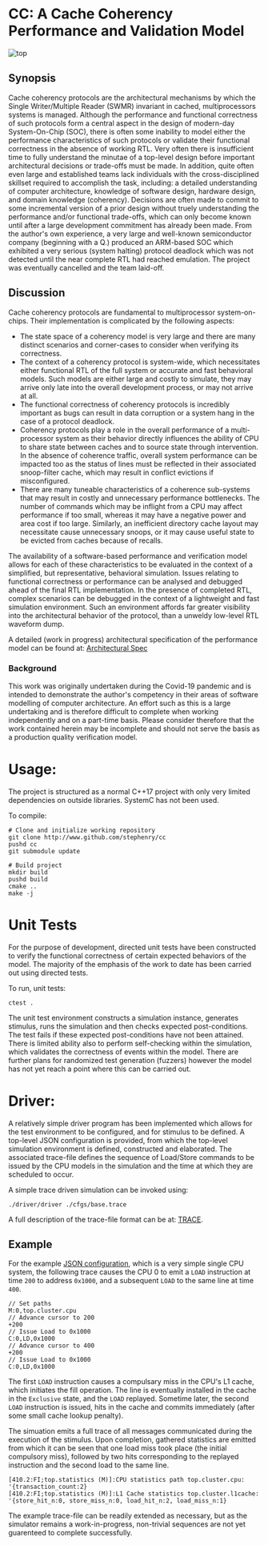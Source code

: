 # CC: A Cache Coherency Performance and Validation Model

![top](./doc/top.svg)

## Synopsis

Cache coherency protocols are the architectural mechanisms by which
the Single Writer/Multiple Reader (SWMR) invariant in cached,
multiprocessors systems is managed. Although the performance and
functional correctness of such protocols form a central aspect in the design of
modern-day System-On-Chip (SOC), there is often some inability to
model either the performance characteristics of such protocols or validate their
functional correctness in the absence of working
RTL. Very often there is insufficient time to fully understand the
minutae of a top-level design before important architectural decisions
or trade-offs must be made. In addition, quite often even large and established teams lack
individuals with the cross-disciplined skillset required to accomplish
the task, including: a detailed understanding of computer
architecture, knowledge of software design, hardware design, and
domain knowledge (coherency). Decisions are often made to commit to
some incremental version of a prior design without
truely understanding the performance and/or functional trade-offs,
which can only become known until after a large development commitment
has already been made. From the author's own experience, a very large
and well-known semiconductor company (beginning with a Q.) produced an
ARM-based SOC which exhibited a very serious (system halting) protocol
deadlock which was not detected until the near complete RTL had
reached emulation. The project was eventually cancelled and the team
laid-off.

## Discussion

Cache coherency protocols are fundamental to multiprocessor
system-on-chips. Their implementation is complicated by the following
aspects:

* The state space of a coherency model is very large and there are
  many distinct scenarios and corner-cases to consider when verifying its
  correctness.
* The context of a coherency protocol is system-wide, which
  necessitates either functional RTL of the full system or accurate and
  fast behavioral models. Such models are either large and costly to
  simulate, they may arrive only late into the overall development
  process, or may not arrive at all.
* The functional correctness of coherency protocols is incredibly
  important as bugs can result in data corruption or a
  system hang in the case of a protocol deadlock.
* Coherency protocols play a role in the overall performance of a
  multi-processor system as their behavior directly influences the
  ability of CPU to share state between caches and to source state
  through intervention. In the absence of coherence traffic, overall system performance
  can be impacted too as the status of lines must be reflected in their associated snoop-filter cache, which may result in conflict evictions if misconfigured.
* There are many tuneable characteristics of a coherence sub-systems
  that may result in costly and unnecessary performance
  bottlenecks. The number of commands which may be inflight from a CPU
  may affect performance if too small, whereas it may have a negative
  power and area cost if too large. Similarly, an inefficient directory cache
  layout may necessitate cause unnecessary snoops, or it may cause
  useful state to be evicted from caches because of recalls.

The availability of a software-based performance and verification
model allows for each of these characteristics to be evaluated in the
context of a simplified, but representative, behavioral
simulation. Issues relating to functional correctness or performance
can be analysed and debugged ahead of the final RTL implementation. In
the presence of completed RTL, complex scenarios can be debugged in
the context of a lightweight and fast simulation environment. Such an environment 
affords far greater visibility into the architectural behavior of the
protocol, than a unweldy low-level RTL waveform dump.

A detailed (work in progress) architectural specification of the
performance model can be found at: [Architectural Spec](./doc/ARCH.md)

### Background

This work was originally undertaken during the Covid-19 pandemic and
is intended to demonstrate the author's competency in their areas of
software modelling of computer architecture. An effort such as this is
a large undertaking and is therefore difficult to complete when
working independently and on a part-time basis. Please consider
therefore that the work contained herein may be incomplete and should
not serve the basis as a production quality verification
model.

# Usage:

The project is structured as a normal C++17 project with only very
limited dependencies on outside libraries. SystemC has not been used.

To compile:

``` shell
# Clone and initialize working repository
git clone http://www.github.com/stephenry/cc
pushd cc
git submodule update

# Build project
mkdir build
pushd build
cmake ..
make -j
```

# Unit Tests

For the purpose of development, directed unit tests have been
constructed to verify the functional correctness of certain expected
behaviors of the model. The majority of the emphasis of the work to
date has been carried out using directed tests.

To run, unit tests:

``` shell
ctest .
```

The unit test environment constructs a simulation instance, generates
stimulus, runs the simulation and then checks expected
post-conditions. The test fails if these expected post-conditions have
not been attained. There is limited ability also to perform
self-checking within the simulation, which validates the correctness
of events within the model. There are further plans for randomized
test generation (fuzzers) however the model has not yet reach a point
where this can be carried out.

# Driver:

A relatively simple driver program has been implemented which allows
for the test environment to be configured, and for stimulus to be
defined. A top-level JSON configuration is provided, from which the
top-level simulation environment is defined, constructed and
elaborated. The associated trace-file defines the sequence of
Load/Store commands to be issued by the CPU models in the simulation
and the time at which they are scheduled to occur.

A simple trace driven simulation can be invoked using:

``` shell
./driver/driver ./cfgs/base.trace
```

A full description of the trace-file format can be at:
[TRACE](./doc/STIMULUS.md).

## Example

For the example [JSON configuration](./cfgs/base.json.in), which is a
very simple single CPU system, the following trace causes the CPU 0 to
emit a `LOAD` instruction at time `200` to address `0x1000`, and a
subsequent `LOAD` to the same line at time `400`.

```
// Set paths
M:0,top.cluster.cpu
// Advance cursor to 200
+200
// Issue Load to 0x1000
C:0,LD,0x1000
// Advance cursor to 400
+200
// Issue Load to 0x1000
C:0,LD,0x1000
```

The first `LOAD` instruction causes a compulsary miss in the CPU's L1
cache, which initiates the fill operation. The line is eventually
installed in the cache in the `Exclusive` state, and the `LOAD`
replayed. Sometime later, the second `LOAD` instruction is issued,
hits in the cache and commits immediately (after some small cache
lookup penalty).

The simuation emits a full trace of all messages communicated during
the execution of the stimulus. Upon completion, gathered statistics
are emitted from which it can be seen that one load miss took place
(the initial compulsory miss), followed by two hits corresponding to
the replayed instruction and the second load to the same line.

```
[410.2:FI;top.statistics (M)]:CPU statistics path top.cluster.cpu: '{transaction_count:2}
[410.2:FI;top.statistics (M)]:L1 Cache statistics top.cluster.l1cache: '{store_hit_n:0, store_miss_n:0, load_hit_n:2, load_miss_n:1}
```

The example trace-file can be readily extended as necessary, but as
the simulator remains a work-in-progress, non-trivial sequences are
not yet guarenteed to complete successfully.
